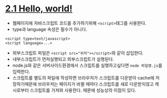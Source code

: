 # [2.1 Hello, world!](https://ko.javascript.info/hello-world)

* 웹페이지에 자바스크립트 코드를 추가하기위해 `<script>`태그를 사용한다.
* type과 language 속성은 필수가 아니다.
```
<script type=text/javascript>
<script language=...>
```
* 외부스크립트 파일은 `<script src="위치"></script>`와 같이 삽입한다.
* 내부스크립트가 먼저실행되고 외부스크립트가 실행된다.
* node.js와 같은 서버사이드환경에서 스크립트를 실행하고싶다면 `node 파일명.js`를 입력한다.
* 스크립트를 별도의 파일에 작성하면 브라우저가 스크립트를 다운받아 cache에 저장하기때문에 브라우저는 페이지가 바뀔 때마다 스크립트를 새로 다운받지않고 캐시로부터 스크립트를 가져와 사용한다. 때문에 성능상의 이점이 있다.